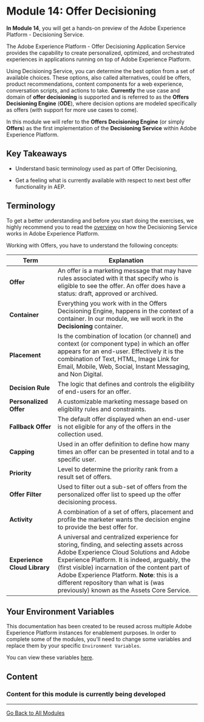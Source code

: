 # Module 14: Offer Decisioning

**In Module 14**, you will get a hands-on preview of the Adobe Experience Platform -  Decisioning Service.

The Adobe Experience Platform - Offer Decisioning Application Service provides the capability to create personalized, optimized, and orchestrated experiences in applications running on top of Adobe Experience Platform.

Using Decisioning Service, you can determine the best option from a set of available choices. These options, also called alternatives, could be offers, product recommendations, content components for a web experience, conversation scripts, and actions to take. **Currently** the use case and domain of **offer decisioning** is supported and is referred to as the **Offers Decisioning Engine** (**ODE**), where decision options are modeled specifically as offers (with support for more use cases to come).

In this module we will refer to the **Offers Decisioning Engine** (or simply **Offers**) as the first implementation of the **Decisioning Service** within Adobe Experience Platform.

## Key Takeaways

- Understand basic terminology used as part of Offer Decisioning,

- Get a feeling what is currently available with respect to next best offer functionality in AEP.

## Terminology

To get a better understanding and before you start doing the exercises, we highly recommend you to read the [overview](https://www.adobe.io/apis/experienceplatform/home/services/decisioning-service.html#!api-specification/markdown/narrative/technical_overview/decisioning-overview/decisioning-service-overview.md) on how the Decisioning Service works in Adobe Experience Platform.

Working with Offers, you have to understand the following concepts:

 Term | Explanation
---------|----------
 **Offer** | An offer is a marketing message that may have rules associated with it that specify who is eligible to see the offer. An offer does have a status: draft, approved or archived.
 **Container** | Everything you work with in the Offers Decisioning Engine, happens in the context of a container. In our module, we will work in the **Decisioning** container.
 **Placement** | Is the combination of location (or channel) and context (or component type) in which an offer appears for an end-user. Effectively it is the combination of Text, HTML, Image Link for Email, Mobile, Web, Social, Instant Messaging, and Non Digital.
 **Decision Rule** | The logic that defines and controls the eligibility of end-users for an offer.
**Personalized Offer** | A customizable marketing message based on eligibility rules and constraints.
**Fallback Offer** | The default offer displayed when an end-user is not eligible for any of the offers in the collection used.
**Capping** | Used in an offer definition to define how many times an offer can be presented in total and to a specific user.
**Priority** | Level to determine the priority rank from a result set of offers.
**Offer Filter** | Used to filter out a sub-set of offers from the personalized offer list to speed up the offer decisioning process.
**Activity** | A combination of a set of offers, placement and profile the marketer wants the decision engine to provide the best offer for.
**Experience Cloud Library** | A universal and centralized experience for storing, finding, and selecting assets across Adobe Experience Cloud Solutions and Adobe Experience Platform. It is indeed, arguably, the (first visible) incarnation of the content part of Adobe Experience Platform. **Note**: this is a different repository than what is (was previously) known as the Assets Core Service.

## Your Environment Variables

This documentation has been created to be reused across multiple Adobe Experience Platform instances for enablement purposes.
In order to complete some of the modules, you'll need to change some variables and replace them by your specific ``Environment Variables``.

You can view these variables [here](../../environment.md).

## Content

### Content for this module is currently being developed

---

[Go Back to All Modules](../../README.md)
